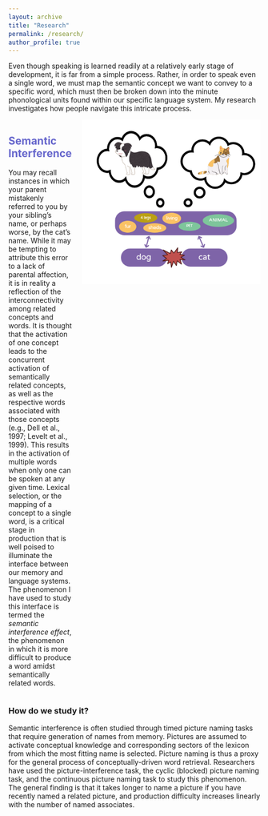 ```yaml
---
layout: archive
title: "Research"
permalink: /research/
author_profile: true
---
```


Even though speaking is learned readily at a relatively early stage of development, it is far from a simple process. Rather, in order to speak even a single word, we must map the semantic concept we want to convey to a specific word, which must then be broken down into the minute phonological units found within our specific language system. My research investigates how people navigate this intricate process. 

<div style="display: flex; align-items: flex-start;">
  <!-- Left side: header and paragraph -->
  <div style="flex: 1; padding-right: 20px;">
    <h2 style="color: #6666CC;">Semantic Interference</h2>
    <p>
      You may recall instances in which your parent mistakenly referred to you by your sibling’s name, or perhaps worse, by the cat’s name. While it may be tempting to attribute this error to a lack of parental affection, it is in reality a reflection of the interconnectivity among related concepts and words. It is thought that the activation of one concept leads to the concurrent activation of semantically related concepts, as well as the respective words associated with those concepts (e.g., Dell et al., 1997; Levelt et al., 1999). This results in the activation of multiple words when only one can be spoken at any given time. Lexical selection, or the mapping of a concept to a single word, is a critical stage in production that is well poised to illuminate the interface between our memory and language systems. The phenomenon I have used to study this interface is termed the <em>semantic interference effect</em>, the phenomenon in which it is more difficult to produce a word amidst semantically related words.
    </p>
  </div>

  <!-- Right side: image -->
  <div>
    <img src="/images/interference.png" alt="Diagram" width="450">
  </div>
</div>

### How do we study it?
Semantic interference is often studied through timed picture naming tasks that require generation of names from memory. Pictures are assumed to activate conceptual knowledge and corresponding sectors of the lexicon from which the most fitting name is selected. Picture naming is thus a proxy for the general process of conceptually-driven word retrieval. Researchers have used the picture-interference task, the cyclic (blocked) picture naming task, and the continuous picture naming task to study this phenomenon. The general finding is that it takes longer to name a picture if you have recently named a related picture, and production difficulty increases linearly with the number of named associates.
